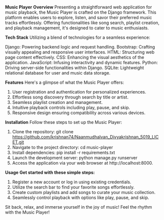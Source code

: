 **Music Player**
**Overview**
Presenting a straightforward web application for music playback, the Music Player is crafted on the Django framework. This platform enables users to explore, listen, and savor their preferred music tracks effortlessly. Offering functionalities like song search, playlist creation, and playback management, it's designed to cater to music enthusiasts.

**Tech Stack**
Utilizing a blend of technologies for a seamless experience:

Django: Powering backend logic and request handling.
Bootstrap: Crafting visually appealing and responsive user interfaces.
HTML: Structuring web page content effectively.
CSS: Enhancing the visual aesthetics of the application.
JavaScript: Infusing interactivity and dynamic features.
Python: Driving server-side functionalities within Django.
SQLite: Lightweight relational database for user and music data storage.

**Features**
Here's a glimpse of what the Music Player offers:

1) User registration and authentication for personalized experiences.
2) Effortless song discovery through search by title or artist.
3) Seamless playlist creation and management.
4) Intuitive playback controls including play, pause, and skip.
5) Responsive design ensuring compatibility across various devices.

**Installation**
Follow these steps to set up the Music Player:

1) Clone the repository: git clone https://github.com/krishnan74/Naanmudhalvan_Divyakrishnan_5019_LICET.git
2) Navigate to the project directory: cd music-player
3) Install dependencies: pip install -r requirements.txt
4) Launch the development server: python manage.py runserver
5) Access the application via your web browser at http://localhost:8000.

**Usage**
**Get started with these simple steps:**

1) Register a new account or log in using existing credentials.
2) Utilize the search bar to find your favorite songs effortlessly.
3) Create custom playlists and add songs to curate your music collection.
4) Seamlessly control playback with options like play, pause, and skip.

Sit back, relax, and immerse yourself in the joy of music!
Feel the rhythm with the Music Player!
